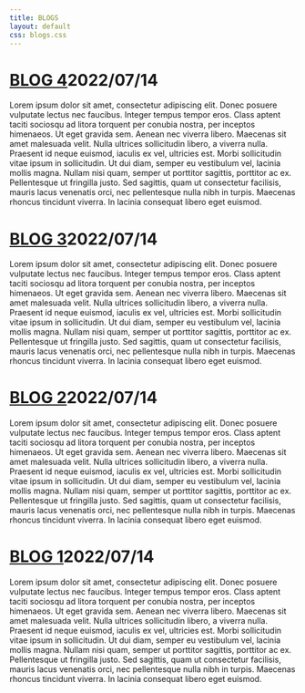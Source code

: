 ```yaml
---
title: BLOGS
layout: default
css: blogs.css
---
```

<main>
  <div class="blogs">
    <h1><a href="blogs/blog4.html" class="link">BLOG 4</a><span>2022/07/14</span></h1>
    <p>Lorem ipsum dolor sit amet, consectetur adipiscing elit. Donec posuere vulputate lectus nec faucibus. Integer tempus tempor eros. 
      Class aptent taciti sociosqu ad litora torquent per conubia nostra, per inceptos himenaeos. 
      Ut eget gravida sem. Aenean nec viverra libero. Maecenas sit amet malesuada velit. Nulla ultrices sollicitudin libero, 
      a viverra nulla. Praesent id neque euismod, iaculis ex vel, ultricies est. Morbi sollicitudin vitae ipsum in sollicitudin. 
      Ut dui diam, semper eu vestibulum vel, lacinia mollis magna. Nullam nisi quam, semper ut porttitor sagittis, porttitor ac ex. 
      Pellentesque ut fringilla justo. Sed sagittis, quam ut consectetur facilisis, mauris lacus venenatis orci, 
      nec pellentesque nulla nibh in turpis. Maecenas rhoncus tincidunt viverra. In lacinia consequat libero eget euismod.</p>
  </div>
  <div class="blogs">
    <h1><a href="" class="link">BLOG 3</a><span>2022/07/14</span></h1>
    <p>Lorem ipsum dolor sit amet, consectetur adipiscing elit. Donec posuere vulputate lectus nec faucibus. Integer tempus tempor eros. 
      Class aptent taciti sociosqu ad litora torquent per conubia nostra, per inceptos himenaeos. 
      Ut eget gravida sem. Aenean nec viverra libero. Maecenas sit amet malesuada velit. Nulla ultrices sollicitudin libero, 
      a viverra nulla. Praesent id neque euismod, iaculis ex vel, ultricies est. Morbi sollicitudin vitae ipsum in sollicitudin. 
      Ut dui diam, semper eu vestibulum vel, lacinia mollis magna. Nullam nisi quam, semper ut porttitor sagittis, porttitor ac ex. 
      Pellentesque ut fringilla justo. Sed sagittis, quam ut consectetur facilisis, mauris lacus venenatis orci, 
      nec pellentesque nulla nibh in turpis. Maecenas rhoncus tincidunt viverra. In lacinia consequat libero eget euismod.</p>
  </div>
  <div class="blogs">
    <h1><a href="" class="link">BLOG 2</a><span>2022/07/14</span></h1>
    <p>Lorem ipsum dolor sit amet, consectetur adipiscing elit. Donec posuere vulputate lectus nec faucibus. Integer tempus tempor eros. 
      Class aptent taciti sociosqu ad litora torquent per conubia nostra, per inceptos himenaeos. 
      Ut eget gravida sem. Aenean nec viverra libero. Maecenas sit amet malesuada velit. Nulla ultrices sollicitudin libero, 
      a viverra nulla. Praesent id neque euismod, iaculis ex vel, ultricies est. Morbi sollicitudin vitae ipsum in sollicitudin. 
      Ut dui diam, semper eu vestibulum vel, lacinia mollis magna. Nullam nisi quam, semper ut porttitor sagittis, porttitor ac ex. 
      Pellentesque ut fringilla justo. Sed sagittis, quam ut consectetur facilisis, mauris lacus venenatis orci, 
      nec pellentesque nulla nibh in turpis. Maecenas rhoncus tincidunt viverra. In lacinia consequat libero eget euismod.</p>
  </div>
  <div class="blogs">
    <h1><a href="" class="link">BLOG 1</a><span>2022/07/14</span></h1>
    <p>Lorem ipsum dolor sit amet, consectetur adipiscing elit. Donec posuere vulputate lectus nec faucibus. Integer tempus tempor eros. 
      Class aptent taciti sociosqu ad litora torquent per conubia nostra, per inceptos himenaeos. 
      Ut eget gravida sem. Aenean nec viverra libero. Maecenas sit amet malesuada velit. Nulla ultrices sollicitudin libero, 
      a viverra nulla. Praesent id neque euismod, iaculis ex vel, ultricies est. Morbi sollicitudin vitae ipsum in sollicitudin. 
      Ut dui diam, semper eu vestibulum vel, lacinia mollis magna. Nullam nisi quam, semper ut porttitor sagittis, porttitor ac ex. 
      Pellentesque ut fringilla justo. Sed sagittis, quam ut consectetur facilisis, mauris lacus venenatis orci, 
      nec pellentesque nulla nibh in turpis. Maecenas rhoncus tincidunt viverra. In lacinia consequat libero eget euismod.</p>
  </div>
</main>